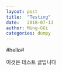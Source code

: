 ```yaml
---
layout: post
title:  "Testing"
date:   2018-07-13
author: Ming-GGi
categories: dumpy
---
```


#hello#


<p>이것은 테스트 글입니다
